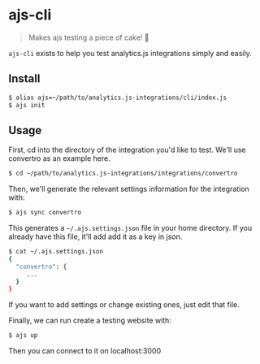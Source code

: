 # ajs-cli

> Makes ajs testing a piece of cake! 🍰

`ajs-cli` exists to help you test analytics.js integrations simply and easily.

## Install

```sh
$ alias ajs=~/path/to/analytics.js-integrations/cli/index.js
$ ajs init
```

## Usage

First, cd into the directory of the integration you'd like to test. We'll use convertro as an example here.

```sh
$ cd ~/path/to/analytics.js-integrations/integrations/convertro
```

Then, we'll generate the relevant settings information for the integration with:

```sh
$ ajs sync convertro
```

This generates a `~/.ajs.settings.json` file in your home directory. If you already have this file, it'll add add it as a key in json.

```sh
$ cat ~/.ajs.settings.json
{
  "convertro": {
     ...
  }
}
```

If you want to add settings or change existing ones, just edit that file.

Finally, we can run create a testing website with:

```sh
$ ajs up
```

Then you can connect to it on localhost:3000
